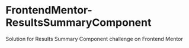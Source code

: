 # FrontendMentor-ResultsSummaryComponent
Solution for Results Summary Component challenge on Frontend Mentor
